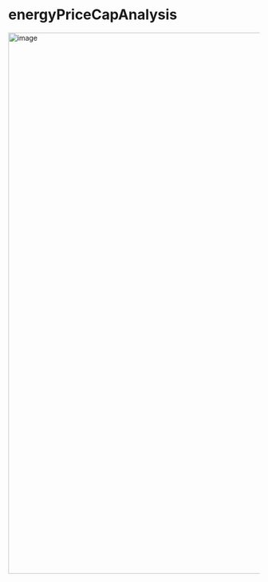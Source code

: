 # energyPriceCapAnalysis

<img width="1083" alt="image" src="https://user-images.githubusercontent.com/4700433/185172036-c3bff586-d6ed-4547-943e-2a70191e085c.png">
